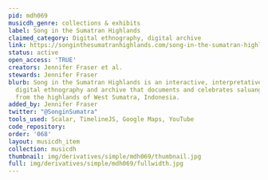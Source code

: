 ```yaml
---
pid: mdh069
musicdh_genre: collections & exhibits
label: Song in the Sumatran Highlands
claimed_category: Digital ethnography, digital archive
link: https://songinthesumatranhighlands.com/song-in-the-sumatran-highlands/index
status: active
open_access: 'TRUE'
creators: Jennifer Fraser et al.
stewards: Jennifer Fraser
blurb: Song in the Sumatran Highlands is an interactive, interpretative, multimedia
  digital ethnography and archive that documents and celebrates saluang, a vocal genre
  from the highlands of West Sumatra, Indonesia.
added_by: Jennifer Fraser
twitter: "@SonginSumatra"
tools_used: Scalar, TimelineJS, Google Maps, YouTube
code_repository: 
order: '068'
layout: musicdh_item
collection: musicdh
thumbnail: img/derivatives/simple/mdh069/thumbnail.jpg
full: img/derivatives/simple/mdh069/fullwidth.jpg
---
```

